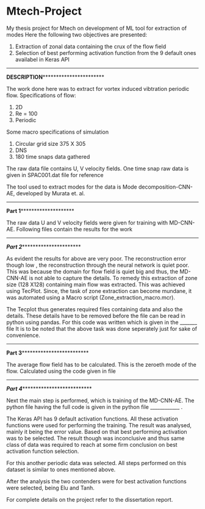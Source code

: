 # Mtech-Project
My thesis project for Mtech on development of ML tool for extraction of modes
Here the following two objectives are presented:

1. Extraction of zonal data containing the crux of the flow field
2. Selection of best performing activation function from the 9 default ones availabel in Keras API
    


**********************************************************************************
************************DESCRIPTION***********************************************

The work done here was to extract for vortex induced vibtration periodic flow. 
Specifications of flow: 
1. 2D
2. Re = 100
3. Periodic

Some macro specifications of simulation
1. Circular grid size 375 X 305
2. DNS
3. 180 time snaps data gathered


The raw data file contains U, V velocity fields. One time snap raw data is given in SPAC001.dat file 
for reference

The tool used to extract modes for the data is Mode decomposition-CNN-AE, developed by Murata et. al. 



**********************************************************************************
****************************Part 1************************************************

The raw data U and V velocity fields were given for training with MD-CNN-AE. Following files contain the 
results for the work




**********************************************************************************
***************************Part 2*************************************************

As evident the results for above are very poor. The reconstruction error though low , the reconstruction 
through the neural network is quiet poor. This was because the domain for flow field is quiet big and
thus, the MD-CNN-AE is not able to capture the details. 
    To remedy this extraction of zone size (128 X128) containing  main flow was extracted. This was 
achieved using TecPlot. Since, the task of zone extraction can become mundane, it was automated using 
a Macro script (Zone_extraction_macro.mcr).

The Tecplot thus generates required files containing data and also the details. These details have to 
be removed before the file can be read in python using pandas. For this code was written which is given in the
_______ file
    It is to be noted that the above task was done seperately just for sake of convenience.
    
    
***********************************************************************************
**************************Part 3***************************************************
 
 The average flow field has to be calculated. This is the zeroeth mode of the flow. Calculated using the code 
 given in file
 
 
 
 **********************************************************************************
 *************************Part 4***************************************************
 
 Next the main step is performed, which is training of the MD-CNN-AE. The python file having the full code is given in the
 python file ____________ . 
 
 The Keras API has 9 default activation functions. All these activation functions were used for performing the training. 
 The result was analysed, mainly it being the error value. Based on that best performing activation was to be selected. 
 The result though was inconclusive and thus same class of data was required to reach at some firm conclusion on best activation 
 function selection. 
 
 For this another periodic data was selected. All steps performed on this dataset is similar to ones mentioned above.  
 
 After the analysis the two contenders were for best activation functions were selected, being Elu and Tanh. 
 
 For complete details on the project refer to the dissertation report. 







